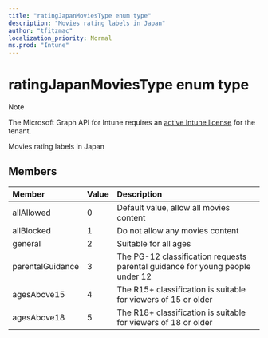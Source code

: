 ```yaml
---
title: "ratingJapanMoviesType enum type"
description: "Movies rating labels in Japan"
author: "tfitzmac"
localization_priority: Normal
ms.prod: "Intune"
---
```


# ratingJapanMoviesType enum type

> [!NOTE]
> The Microsoft Graph API for Intune requires an [active Intune license](https://go.microsoft.com/fwlink/?linkid=839381) for the tenant.

Movies rating labels in Japan

## Members
|Member|Value|Description|
|:---|:---|:---|
|allAllowed|0|Default value, allow all movies content|
|allBlocked|1|Do not allow any movies content|
|general|2|Suitable for all ages|
|parentalGuidance|3|The PG-12 classification requests parental guidance for young people under 12|
|agesAbove15|4|The R15+ classification is suitable for viewers of 15 or older|
|agesAbove18|5|The R18+ classification is suitable for viewers of 18 or older|



